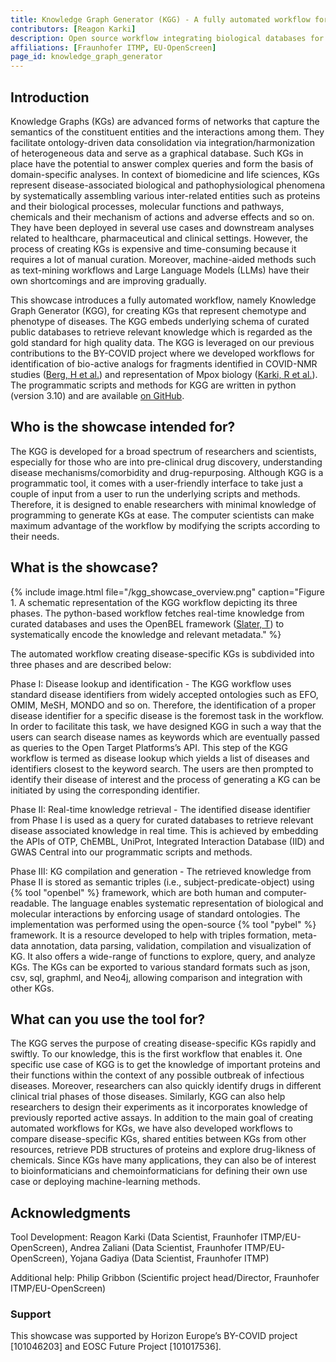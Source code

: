 ```yaml
---
title: Knowledge Graph Generator (KGG) - A fully automated workflow for creating disease-specific KGs
contributors: [Reagon Karki] 
description: Open source workflow integrating biological databases for FAIR data compliant Knowledge Graphs
affiliations: [Fraunhofer ITMP, EU-OpenScreen]
page_id: knowledge_graph_generator
---
```


## Introduction 

Knowledge Graphs (KGs) are advanced forms of networks that capture the semantics of the constituent entities and the interactions among them. They facilitate ontology-driven data consolidation via integration/harmonization of heterogeneous data and serve as a graphical database. Such KGs in place have the potential to answer complex queries and form the basis of domain-specific analyses. In context of biomedicine and life sciences, KGs represent disease-associated biological and pathophysiological phenomena by systematically assembling various inter-related entities such as proteins and their biological processes, molecular functions and pathways, chemicals and their mechanism of actions and adverse effects and so on. They have been deployed in several use cases and downstream analyses related to healthcare, pharmaceutical and clinical settings. However, the process of creating KGs is expensive and time-consuming because it requires a lot of manual curation. Moreover, machine-aided methods such as text-mining workflows and Large Language Models (LLMs) have their own shortcomings and are improving gradually. 

This showcase introduces a fully automated workflow, namely Knowledge Graph Generator (KGG), for creating KGs that represent chemotype and phenotype of diseases. The KGG embeds underlying schema of curated public databases to retrieve relevant knowledge which is regarded as the gold standard for high quality data. The KGG is leveraged on our previous contributions to the BY-COVID project where we developed workflows for identification of bio-active analogs for fragments identified in COVID-NMR studies ([Berg, H et al.](https://doi.org/10.1007/s00259-021-05215-4)) and representation of Mpox biology ([Karki, R et al.](https://doi.org/10.1093/bioadv/vbad045)). The programmatic scripts and methods for KGG are written in python (version 3.10) and are available [on GitHub](https://github.com/Fraunhofer-ITMP/kgg).

## Who is the showcase intended for?

The KGG is developed for a broad spectrum of researchers and scientists, especially for those who are into pre-clinical drug discovery, understanding disease mechanisms/comorbidity and drug-repurposing. Although KGG is a programmatic tool, it comes with a user-friendly interface to take just a couple of input from a user to run the underlying scripts and methods. Therefore, it is designed to enable researchers with minimal knowledge of programming to generate KGs at ease. The computer scientists can make maximum advantage of the workflow by modifying the scripts according to their needs. 

## What is the showcase?


{% include image.html file="/kgg_showcase_overview.png" caption="Figure 1. A schematic representation of the KGG workflow depicting its three phases. The python-based workflow fetches real-time knowledge from curated databases and uses the OpenBEL framework ([Slater, T](https://doi.org/10.1016/j.drudis.2013.12.011)) to systematically encode the knowledge and relevant metadata." %}

The automated workflow creating disease-specific KGs is subdivided into three phases and are described below:

Phase I: Disease lookup and identification - The KGG workflow uses standard disease identifiers from widely accepted ontologies such as EFO, OMIM, MeSH, MONDO and so on. Therefore, the identification of a proper disease identifier for a specific disease is the foremost task in the workflow. In order to facilitate this task, we have designed KGG in such a way that the users can search disease names as keywords which are eventually passed as queries to the Open Target Platforms’s API. This step of the KGG workflow is termed as disease lookup which yields a list of diseases and identifiers closest to the keyword search. The users are then prompted to identify their disease of interest and the process of generating a KG can be initiated by using the corresponding identifier.

Phase II: Real-time knowledge retrieval - The identified disease identifier from Phase I is used as a query for curated databases to retrieve relevant disease associated knowledge in real time. This is achieved by embedding the APIs of OTP, ChEMBL, UniProt, Integrated Interaction Database (IID) and GWAS Central into our programmatic scripts and methods. 

Phase III: KG compilation and generation - The retrieved knowledge from Phase II is stored as semantic triples (i.e., subject-predicate-object) using {% tool "openbel" %} framework, which are both human and computer-readable. The language enables systematic representation of biological and molecular interactions by enforcing usage of standard ontologies. The implementation was performed using the open-source {% tool "pybel" %} framework. It is a resource developed to help with triples formation, meta-data annotation, data parsing, validation, compilation and visualization of KG. It also offers a wide-range of functions to explore, query, and analyze KGs. The KGs can be exported to various standard formats such as json, csv, sql, graphml, and Neo4j, allowing comparison and integration with other KGs. 

## What can you use the tool for?

The KGG serves the purpose of creating disease-specific KGs rapidly and swiftly. To our knowledge, this is the first workflow that enables it. One specific use case of KGG is to get the knowledge of important proteins and their functions within the context of any possible outbreak of infectious diseases. Moreover, researchers can also quickly identify drugs in different clinical trial phases of those diseases. Similarly, KGG can also help researchers to design their experiments as it incorporates knowledge of previously reported active assays. In addition to the main goal of creating automated workflows for KGs, we have also developed workflows to compare disease-specific KGs, shared entities between KGs from other resources, retrieve PDB structures of proteins and explore drug-likness of chemicals. Since KGs have many applications, they can also be of interest to bioinformaticians and chemoinformaticians for defining their own use case or deploying machine-learning methods.

## Acknowledgments

Tool Development: Reagon Karki (Data Scientist, Fraunhofer ITMP/EU-OpenScreen), Andrea Zaliani (Data Scientist, Fraunhofer ITMP/EU-OpenScreen), Yojana Gadiya (Data Scientist, Fraunhofer ITMP)

Additional help: Philip Gribbon (Scientific project head/Director, Fraunhofer ITMP/EU-OpenScreen)

### Support

This showcase was supported by Horizon Europe’s BY-COVID project [101046203] and EOSC Future Project [101017536].
